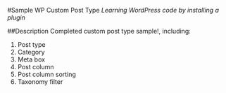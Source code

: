 #Sample WP Custom Post Type
*Learning WordPress code by installing a plugin*

##Description
Completed custom post type sample!, including:

1. Post type
2. Category
3. Meta box
4. Post column
5. Post column sorting
6. Taxonomy filter
